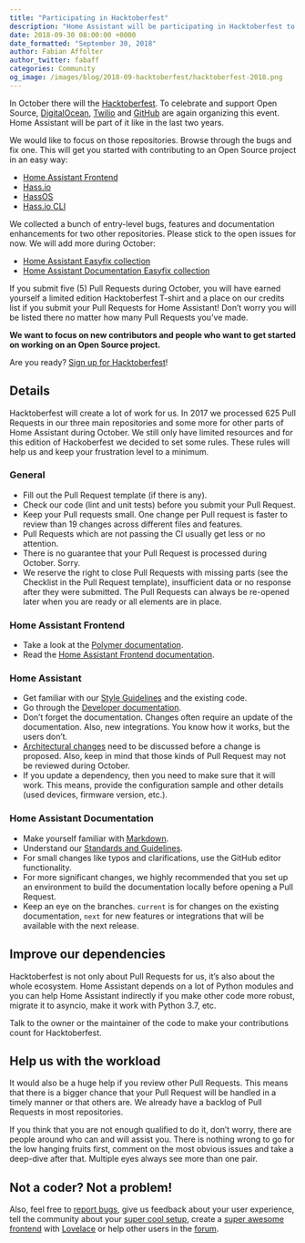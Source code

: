```yaml
---
title: "Participating in Hacktoberfest"
description: "Home Assistant will be participating in Hacktoberfest to help people to get started with Open Source."
date: 2018-09-30 08:00:00 +0000
date_formatted: "September 30, 2018"
author: Fabian Affolter
author_twitter: fabaff
categories: Community
og_image: /images/blog/2018-09-hacktoberfest/hacktoberfest-2018.png
---
```


In October there will the [Hacktoberfest](https://hacktoberfest.digitalocean.com/). To celebrate and support Open Source, [DigitalOcean](https://www.digitalocean.com/), [Twilio](https://www.twilio.com/) and [GitHub](https://github.com/) are again organizing this event. Home Assistant will be part of it like in the last two years.

We would like to focus on those repositories. Browse through the bugs and fix one. This will get you started with contributing to an Open Source project in an easy way:

- [Home Assistant Frontend](https://github.com/home-assistant/home-assistant-polymer)
- [Hass.io](https://github.com/home-assistant/hassio)
- [HassOS](https://github.com/home-assistant/hassos)
- [Hass.io CLI](https://github.com/home-assistant/hassio-cli)

We collected a bunch of entry-level bugs, features and documentation enhancements for two other repositories. Please stick to the open issues for now. We will add more during October:

- [Home Assistant Easyfix collection](https://github.com/home-assistant/home-assistant/projects/2)
- [Home Assistant Documentation Easyfix collection](https://github.com/home-assistant/home-assistant.io/projects/2)

If you submit five (5) Pull Requests during October, you will have earned yourself a limited edition Hacktoberfest T-shirt and a place on our credits list if you submit your Pull Requests for Home Assistant! Don’t worry you will be listed there no matter how many Pull Requests you've made.

**We want to focus on new contributors and people who want to get started on working on an Open Source project.**

Are you ready? [Sign up for Hacktoberfest](https://hacktoberfest.digitalocean.com/profile)!

<!--more-->

## Details

Hacktoberfest will create a lot of work for us. In 2017 we processed 625 Pull Requests in our three main repositories and some more for other parts of Home Assistant during October. We still only have limited resources and for this edition of Hackoberfest we decided to set some rules. These rules will help us and keep your frustration level to a minimum.

### General

- Fill out the Pull Request template (if there is any).
- Check our code (lint and unit tests) before you submit your Pull Request.
- Keep your Pull requests small. One change per Pull request is faster to review than 19 changes across different files and features.
- Pull Requests which are not passing the CI usually get less or no attention.
- There is no guarantee that your Pull Request is processed during October. Sorry.
- We reserve the right to close Pull Requests with missing parts (see the Checklist in the Pull Request template), insufficient data or no response after they were submitted. The Pull Requests can always be re-opened later when you are ready or all elements are in place.

### Home Assistant Frontend

- Take a look at the [Polymer documentation](https://www.polymer-project.org/).
- Read the [Home Assistant Frontend documentation](https://developers.home-assistant.io/docs/frontend).

### Home Assistant

- Get familiar with our [Style Guidelines](https://developers.home-assistant.io/docs/development_guidelines) and the existing code.
- Go through the [Developer documentation](https://developers.home-assistant.io).
- Don’t forget the documentation. Changes often require an update of the documentation. Also, new integrations. You know how it works, but the users don’t.
- [Architectural changes](https://github.com/home-assistant/architecture) need to be discussed before a change is proposed. Also, keep in mind that those kinds of Pull Request may not be reviewed during October.
- If you update a dependency, then you need to make sure that it will work. This means, provide the configuration sample and other details (used devices, firmware version, etc.).

### Home Assistant Documentation

- Make yourself familiar with [Markdown](https://www.markdownguide.org/cheat-sheet).
- Understand our [Standards and Guidelines](https://developers.home-assistant.io/docs/documenting/standards).
- For small changes like typos and clarifications, use the GitHub editor functionality.
- For more significant changes, we highly recommended that you set up an environment to build the documentation locally before opening a Pull Request.
- Keep an eye on the branches. `current` is for changes on the existing documentation, `next` for new features or integrations that will be available with the next release.

## Improve our dependencies

Hacktoberfest is not only about Pull Requests for us, it’s also about the whole ecosystem. Home Assistant depends on a lot of Python modules and you can help Home Assistant indirectly if you make other code more robust, migrate it to asyncio, make it work with Python 3.7, etc.

Talk to the owner or the maintainer of the code to make your contributions count for Hacktoberfest.

## Help us with the workload

It would also be a huge help if you review other Pull Requests. This means that there is a bigger chance that your Pull Request will be handled in a timely manner or that others are. We already have a backlog of Pull Requests in most repositories.

If you think that you are not enough qualified to do it, don’t worry, there are people around who can and will assist you. There is nothing wrong to go for the low hanging fruits first, comment on the most obvious issues and take a deep-dive after that. Multiple eyes always see more than one pair.

## Not a coder? Not a problem!

Also, feel free to [report bugs](https://github.com/home-assistant/home-assistant/issues/new/choose), give us feedback about your user experience, tell the community about your [super cool setup](https://community.home-assistant.io/c/projects), create a [super awesome frontend](https://community.home-assistant.io/c/projects/frontend) with [Lovelace](/lovelace) or help other users in the [forum](https://community.home-assistant.io/).

